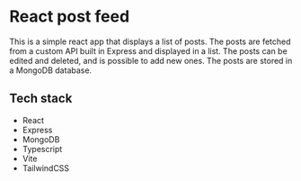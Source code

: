 # React post feed

This is a simple react app that displays a list of posts. The posts are fetched from a custom API built in Express and displayed in a list.
The posts can be edited and deleted, and is possible to add new ones.
The posts are stored in a MongoDB database.

## Tech stack

- React
- Express
- MongoDB
- Typescript
- Vite
- TailwindCSS
